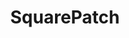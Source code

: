 ---
path: /project1
title: "SquarePatch"
icon: curateIcon.png
vid: ./squarepatchVid.mp4
color: "#fbf7f0"
description: "Free collection of clean and simple Squarespace (7.0 & 7.1) plugins with instructions on how to implement."
link: 'https://www.squarepatch.io/'
github: https://github.com/TrevPennington/Squarepatch
type: "project"
order: 3
app: false
tags:
    - React
    - Gatsby
    - GraphQL
    - Squarespace
---